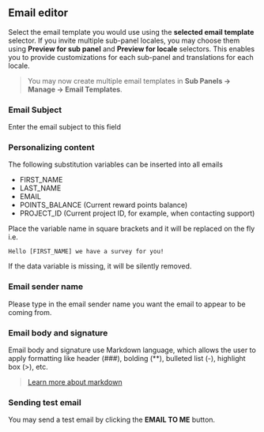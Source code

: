 ## Email editor
Select the email template you would use using the **selected email template** selector. If you invite multiple sub-panel locales, you may choose them using **Preview for sub panel** and **Preview for locale** selectors. This enables you to provide customizations for each sub-panel and translations for each locale.

> You may now create multiple email templates in **Sub Panels -> Manage -> Email Templates**.

### Email Subject
Enter the email subject to this field

### Personalizing content
The following substitution variables can be inserted into all emails

- FIRST_NAME
- LAST_NAME
- EMAIL
- POINTS_BALANCE (Current reward points balance)
- PROJECT_ID (Current project ID, for example, when contacting support)

Place the variable name in square brackets and it will be replaced on the fly i.e. 

```
Hello [FIRST_NAME] we have a survey for you!
```
If the data variable is missing, it will be silently removed.

### Email sender name
Please type in the email sender name you want the email to appear to be coming from.

### Email body and signature
Email body and signature use Markdown language, which allows the user to apply formatting like header (###), bolding (\**), bulleted list (-), highlight box (>), etc.

> [Learn more about markdown](https://www.markdownguide.org/basic-syntax/#overview)

### Sending test email

You may send a test email by clicking the **EMAIL TO ME** button.

